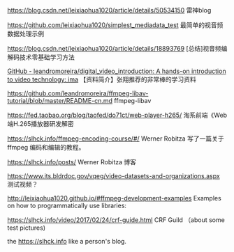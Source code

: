 https://blog.csdn.net/leixiaohua1020/article/details/50534150 雷神blog



https://github.com/leixiaohua1020/simplest_mediadata_test 最简单的视音频数据处理示例



https://blog.csdn.net/leixiaohua1020/article/details/18893769  [总结]视音频编解码技术零基础学习方法

[GitHub - leandromoreira/digital_video_introduction: A hands-on introduction to video technology: ima](https://github.com/leandromoreira/digital_video_introduction) 【资料简介】张翔推荐的非常棒的学习资料



https://github.com/leandromoreira/ffmpeg-libav-tutorial/blob/master/README-cn.md ffmpeg-libav



https://fed.taobao.org/blog/taofed/do71ct/web-player-h265/ 淘系前端《Web端H.265播放器研发解密



https://slhck.info/ffmpeg-encoding-course/#/ Werner Robitza 写了一篇关于 ffmpeg 编码和编辑的教程。

https://slhck.info/posts/  Werner Robitza 博客



https://www.its.bldrdoc.gov/vqeg/video-datasets-and-organizations.aspx 测试视频？



http://leixiaohua1020.github.io/#ffmpeg-development-examples  Examples on how to programmatically use libraries:



https://slhck.info/video/2017/02/24/crf-guide.html CRF Guild （about some test pictures)

the https://slhck.info like a person's blog.